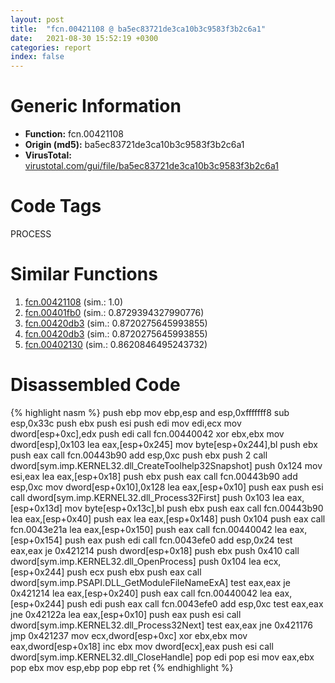 ```yaml
---
layout: post
title:  "fcn.00421108 @ ba5ec83721de3ca10b3c9583f3b2c6a1"
date:   2021-08-30 15:52:19 +0300
categories: report
index: false
---
```


# Generic Information
- **Function:** fcn.00421108
- **Origin (md5):** ba5ec83721de3ca10b3c9583f3b2c6a1
- **VirusTotal:** [virustotal.com/gui/file/ba5ec83721de3ca10b3c9583f3b2c6a1][virustotal_ref]

# Code Tags
<span class="tag" id="PROCESS">PROCESS</span>


# Similar Functions

1. [fcn.00421108][similar_1_ref] (sim.: 1.0)
2. [fcn.00401fb0][similar_2_ref] (sim.: 0.8729394327990776)
3. [fcn.00420db3][similar_3_ref] (sim.: 0.8720275645993855)
4. [fcn.00420db3][similar_4_ref] (sim.: 0.8720275645993855)
5. [fcn.00402130][similar_5_ref] (sim.: 0.8620846495243732)


# Disassembled Code

{% highlight nasm %}
push ebp
mov ebp,esp
and esp,0xfffffff8
sub esp,0x33c
push ebx
push esi
push edi
mov edi,ecx
mov dword[esp+0xc],edx
push edi
call fcn.00440042
xor ebx,ebx
mov dword[esp],0x103
lea eax,[esp+0x245]
mov byte[esp+0x244],bl
push ebx
push eax
call fcn.00443b90
add esp,0xc
push ebx
push 2
call dword[sym.imp.KERNEL32.dll_CreateToolhelp32Snapshot]
push 0x124
mov esi,eax
lea eax,[esp+0x18]
push ebx
push eax
call fcn.00443b90
add esp,0xc
mov dword[esp+0x10],0x128
lea eax,[esp+0x10]
push eax
push esi
call dword[sym.imp.KERNEL32.dll_Process32First]
push 0x103
lea eax,[esp+0x13d]
mov byte[esp+0x13c],bl
push ebx
push eax
call fcn.00443b90
lea eax,[esp+0x40]
push eax
lea eax,[esp+0x148]
push 0x104
push eax
call fcn.0043e21a
lea eax,[esp+0x150]
push eax
call fcn.00440042
lea eax,[esp+0x154]
push eax
push edi
call fcn.0043efe0
add esp,0x24
test eax,eax
je 0x421214
push dword[esp+0x18]
push ebx
push 0x410
call dword[sym.imp.KERNEL32.dll_OpenProcess]
push 0x104
lea ecx,[esp+0x244]
push ecx
push ebx
push eax
call dword[sym.imp.PSAPI.DLL_GetModuleFileNameExA]
test eax,eax
je 0x421214
lea eax,[esp+0x240]
push eax
call fcn.00440042
lea eax,[esp+0x244]
push edi
push eax
call fcn.0043efe0
add esp,0xc
test eax,eax
jne 0x42122a
lea eax,[esp+0x10]
push eax
push esi
call dword[sym.imp.KERNEL32.dll_Process32Next]
test eax,eax
jne 0x421176
jmp 0x421237
mov ecx,dword[esp+0xc]
xor ebx,ebx
mov eax,dword[esp+0x18]
inc ebx
mov dword[ecx],eax
push esi
call dword[sym.imp.KERNEL32.dll_CloseHandle]
pop edi
pop esi
mov eax,ebx
pop ebx
mov esp,ebp
pop ebp
ret 
{% endhighlight %}


[similar_1_ref]: /report/fcn.00421108@53687e619dcac7d709f306d061d8daeb
[similar_2_ref]: /report/fcn.00401fb0@fac4f0be03ac37bd8be7ef737cdcee10
[similar_3_ref]: /report/fcn.00420db3@53687e619dcac7d709f306d061d8daeb
[similar_4_ref]: /report/fcn.00420db3@ba5ec83721de3ca10b3c9583f3b2c6a1
[similar_5_ref]: /report/fcn.00402130@2eb7544c38a76e8aaeea362abfc44c72
[virustotal_ref]: https://www.virustotal.com/gui/file/ba5ec83721de3ca10b3c9583f3b2c6a1